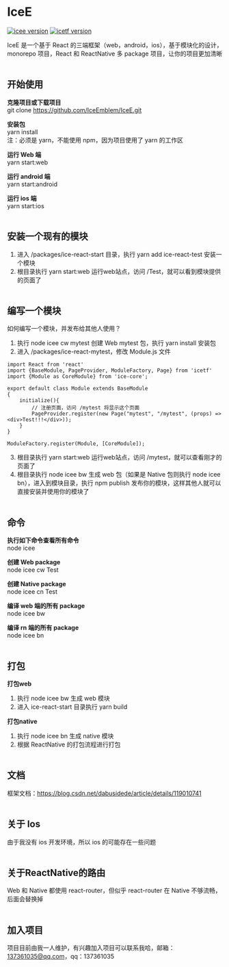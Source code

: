 # IceE

[![icee version](https://img.shields.io/badge/icee-0.2.0-red)](https://github.com/IceEmblem/IceE)
[![icetf version](https://img.shields.io/badge/icetf-0.2.0-yellowgreen)](https://www.npmjs.com/package/icetf)

IceE 是一个基于 React 的三端框架（web，android，ios），基于模块化的设计，monorepo 项目，React 和 ReactNative 多 package 项目，让你的项目更加清晰
</br></br>

## 开始使用
**克隆项目或下载项目** </br>
git clone https://github.com/IceEmblem/IceE.git

**安装包** </br>
yarn install </br>
注：必须是 yarn，不能使用 npm，因为项目使用了 yarn 的工作区

**运行 Web 端** </br>
yarn start:web

**运行 android 端** </br>
yarn start:android

**运行 ios 端** </br>
yarn start:ios
</br></br>

## 安装一个现有的模块
1. 进入 /packages/ice-react-start 目录，执行 yarn add ice-react-test 安装一个模块
2. 根目录执行 yarn start:web 运行web站点，访问 /Test，就可以看到模块提供的页面了
</br></br>

## 编写一个模块
如何编写一个模块，并发布给其他人使用？
1. 执行 node icee cw mytest 创建 Web mytest 包，执行 yarn install 安装包
2. 进入 /packages/ice-react-mytest，修改 Module.js 文件
```javescript
import React from 'react'
import {BaseModule, PageProvider, ModuleFactory, Page} from 'icetf'
import {Module as CoreModule} from 'ice-core';

export default class Module extends BaseModule
{
    initialize(){
        // 注册页面，访问 /mytest 将显示这个页面
        PageProvider.register(new Page("mytest", "/mytest", (props) => <div>Test!!!</div>));
    }
}

ModuleFactory.register(Module, [CoreModule]);
```
3. 根目录执行 yarn start:web 运行web站点，访问 /mytest，就可以查看刚才的页面了
4. 根目录执行 node icee bw 生成 web 包（如果是 Native 包则执行 node icee bn），进入到模块目录，执行 npm publish 发布你的模块，这样其他人就可以直接安装并使用你的模块了
</br></br>

## 命令
**执行如下命令查看所有命令** </br>
node icee

**创建 Web package** </br>
node icee cw Test

**创建 Native package** </br>
node icee cn Test

**编译 web 端的所有 package** </br>
node icee bw

**编译 rn 端的所有 package** </br>
node icee bn
</br></br>

## 打包
**打包web**
1. 执行 node icee bw 生成 web 模块
2. 进入 ice-react-start 目录执行 yarn build

**打包native**
1. 执行 node icee bn 生成 native 模块
2. 根据 ReactNative 的打包流程进行打包
</br></br>

## 文档
框架文档：https://blog.csdn.net/dabusidede/article/details/119010741
</br></br>

## 关于 Ios
由于我没有 ios 开发环境，所以 ios 的可能存在一些问题
</br></br>

## 关于ReactNative的路由
Web 和 Native 都使用 react-router，但似乎 react-router 在 Native 不够流畅，后面会替换掉
</br></br>

## 加入项目
项目目前由我一人维护，有兴趣加入项目可以联系我哈，邮箱：137361035@qq.com，qq：137361035
